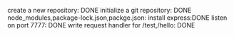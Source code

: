 create a new repository: DONE
initialize a git repository: DONE
node_modules,package-lock.json,packge.json:
install express:DONE
listen on port 7777: DONE
write request handler for /test,/hello: DONE


